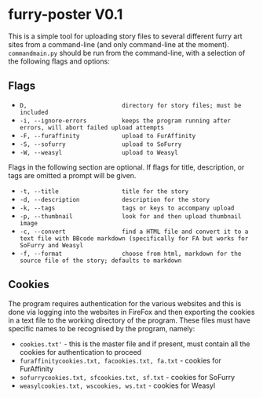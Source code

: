 # furry-poster V0.1
This is a simple tool for uploading story files to several different furry art sites from a command-line (and only command-line at the moment). `commandmain.py` should be run from the command-line, with a selection of the following flags and options:

## Flags
  - `D,                           directory for story files; must be included`
  - `-i, --ignore-errors          keeps the program running after errors, will abort failed upload attempts`
  - `-F, --furaffinity            upload to FurAffinity`
  - `-S, --sofurry                upload to SoFurry`
  - `-W, --weasyl                 upload to Weasyl`

Flags in the following section are optional. If flags for title, description, or tags are omitted a prompt will be given.
  - `-t, --title                  title for the story`
  - `-d, --description            description for the story`
  - `-k, --tags                   tags or keys to accompany upload`
  - `-p, --thumbnail              look for and then upload thumbnail image`
  - `-c, --convert                find a HTML file and convert it to a text file with BBcode markdown (specifically for FA but works for SoFurry and Weasyl`
  - `-f, --format                 choose from html, markdown for the source file of the story; defaults to markdown`
## Cookies
The program requires authentication for the various websites and this is done via logging into the websites in FireFox and then exporting the cookies in a text file to the working directory of the program. These files must have specific names to be recognised by the program, namely:
  - `cookies.txt'`     - this is the master file and if present, must contain all the cookies for authentication to proceed
  - `furaffinitycookies.txt, facookies.txt, fa.txt`      - cookies for FurAffinity
  - `sofurrycookies.txt, sfcookies.txt, sf.txt`       - cookies for SoFurry
  - `weasylcookies.txt, wscookies, ws.txt`      - cookies for Weasyl
